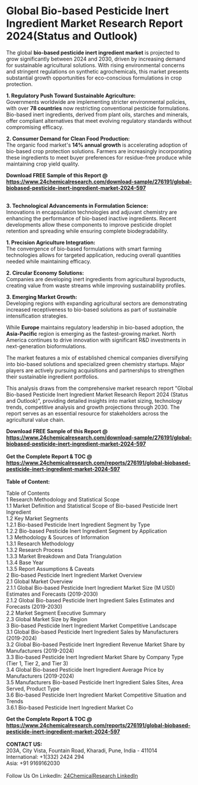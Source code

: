 <h1>Global Bio-based Pesticide Inert Ingredient Market Research Report 2024(Status and Outlook)</h1><p>The global <strong>bio-based pesticide inert ingredient market</strong> is projected to grow significantly between 2024 and 2030, driven by increasing demand for sustainable agricultural solutions. With rising environmental concerns and stringent regulations on synthetic agrochemicals, this market presents substantial growth opportunities for eco-conscious formulations in crop protection.</p><p><strong>1. Regulatory Push Toward Sustainable Agriculture:</strong><br>
Governments worldwide are implementing stricter environmental policies, with over <strong>78 countries</strong> now restricting conventional pesticide formulations. Bio-based inert ingredients, derived from plant oils, starches and minerals, offer compliant alternatives that meet evolving regulatory standards without compromising efficacy.</p><p><strong>2. Consumer Demand for Clean Food Production:</strong><br>
The organic food market's <strong>14% annual growth</strong> is accelerating adoption of bio-based crop protection solutions. Farmers are increasingly incorporating these ingredients to meet buyer preferences for residue-free produce while maintaining crop yield quality.</p><div><b>Download FREE Sample of this Report @ 
            <a href="https://www.24chemicalresearch.com/download-sample/276191/global-biobased-pesticide-inert-ingredient-market-2024-597">
            https://www.24chemicalresearch.com/download-sample/276191/global-biobased-pesticide-inert-ingredient-market-2024-597</a></b></div><br><p><strong>3. Technological Advancements in Formulation Science:</strong><br>
Innovations in encapsulation technologies and adjuvant chemistry are enhancing the performance of bio-based inactive ingredients. Recent developments allow these components to improve pesticide droplet retention and spreading while ensuring complete biodegradability.</p><p><strong>1. Precision Agriculture Integration:</strong><br>
The convergence of bio-based formulations with smart farming technologies allows for targeted application, reducing overall quantities needed while maintaining efficacy.</p><p><strong>2. Circular Economy Solutions:</strong><br>
Companies are developing inert ingredients from agricultural byproducts, creating value from waste streams while improving sustainability profiles.</p><p><strong>3. Emerging Market Growth:</strong><br>
Developing regions with expanding agricultural sectors are demonstrating increased receptiveness to bio-based solutions as part of sustainable intensification strategies.</p><p>While <strong>Europe</strong> maintains regulatory leadership in bio-based adoption, the <strong>Asia-Pacific</strong> region is emerging as the fastest-growing market. North America continues to drive innovation with significant R&amp;D investments in next-generation bioformulations.</p><p>The market features a mix of established chemical companies diversifying into bio-based solutions and specialized green chemistry startups. Major players are actively pursuing acquisitions and partnerships to strengthen their sustainable ingredient portfolios.</p><p>This analysis draws from the comprehensive market research report "Global Bio-based Pesticide Inert Ingredient Market Research Report 2024 (Status and Outlook)", providing detailed insights into market sizing, technology trends, competitive analysis and growth projections through 2030. The report serves as an essential resource for stakeholders across the agricultural value chain.</p><div><b>Download FREE Sample of this Report @ 
            <a href="https://www.24chemicalresearch.com/download-sample/276191/global-biobased-pesticide-inert-ingredient-market-2024-597">
            https://www.24chemicalresearch.com/download-sample/276191/global-biobased-pesticide-inert-ingredient-market-2024-597</a></b></div><br><div><b>Get the Complete Report & TOC @ 
            <a href="https://www.24chemicalresearch.com/reports/276191/global-biobased-pesticide-inert-ingredient-market-2024-597">
            https://www.24chemicalresearch.com/reports/276191/global-biobased-pesticide-inert-ingredient-market-2024-597</a></b></div><br>
            <b>Table of Content:</b><p>Table of Contents<br />
1 Research Methodology and Statistical Scope<br />
1.1 Market Definition and Statistical Scope of Bio-based Pesticide Inert Ingredient<br />
1.2 Key Market Segments<br />
1.2.1 Bio-based Pesticide Inert Ingredient Segment by Type<br />
1.2.2 Bio-based Pesticide Inert Ingredient Segment by Application<br />
1.3 Methodology & Sources of Information<br />
1.3.1 Research Methodology<br />
1.3.2 Research Process<br />
1.3.3 Market Breakdown and Data Triangulation<br />
1.3.4 Base Year<br />
1.3.5 Report Assumptions & Caveats<br />
2 Bio-based Pesticide Inert Ingredient Market Overview<br />
2.1 Global Market Overview<br />
2.1.1 Global Bio-based Pesticide Inert Ingredient Market Size (M USD) Estimates and Forecasts (2019-2030)<br />
2.1.2 Global Bio-based Pesticide Inert Ingredient Sales Estimates and Forecasts (2019-2030)<br />
2.2 Market Segment Executive Summary<br />
2.3 Global Market Size by Region<br />
3 Bio-based Pesticide Inert Ingredient Market Competitive Landscape<br />
3.1 Global Bio-based Pesticide Inert Ingredient Sales by Manufacturers (2019-2024)<br />
3.2 Global Bio-based Pesticide Inert Ingredient Revenue Market Share by Manufacturers (2019-2024)<br />
3.3 Bio-based Pesticide Inert Ingredient Market Share by Company Type (Tier 1, Tier 2, and Tier 3)<br />
3.4 Global Bio-based Pesticide Inert Ingredient Average Price by Manufacturers (2019-2024)<br />
3.5 Manufacturers Bio-based Pesticide Inert Ingredient Sales Sites, Area Served, Product Type<br />
3.6 Bio-based Pesticide Inert Ingredient Market Competitive Situation and Trends<br />
3.6.1 Bio-based Pesticide Inert Ingredient Market Co</p><div><b>Get the Complete Report & TOC @ 
            <a href="https://www.24chemicalresearch.com/reports/276191/global-biobased-pesticide-inert-ingredient-market-2024-597">
            https://www.24chemicalresearch.com/reports/276191/global-biobased-pesticide-inert-ingredient-market-2024-597</a></b></div><br><b>CONTACT US:</b><br>
            203A, City Vista, Fountain Road, Kharadi, Pune, India - 411014<br>
            International: +1(332) 2424 294<br>
            Asia: +91 9169162030 <br><br>
            Follow Us On LinkedIn: <a href="https://www.linkedin.com/company/24chemicalresearch/">24ChemicalResearch LinkedIn</a>